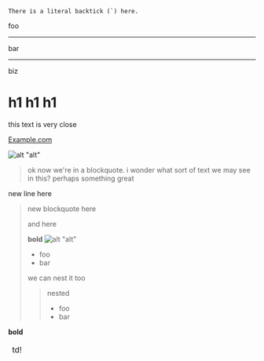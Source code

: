     There is a literal backtick (`) here.

foo

---

bar

---

biz

# **h1** h1 h1

this text is very close

[Example.com](https://example.com/target=blank)

![alt "alt"](/path/to/src "title \"title\"")

> ok now we're in a blockquote. i wonder what sort of text
> we may see in this?
> perhaps something great

new line here

> new blockquote here
> 
> and here
> 
> **bold**
> ![alt "alt"](/path/to/src "title \"title\"")
> 
> * foo
> * bar
> 
> we can nest it too
> 
>> nested
>> 
>> * foo
>> * bar

**bold**

<table>
<thead>
<tr><td>td!</td></tr>
</thead>
</table>